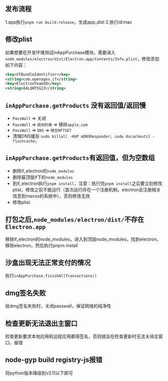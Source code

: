 ## 发布流程

1.app执行`pnpm run build:release`，生成app_dist
2.执行id:mac

## 修改plist

如果想要在开发环境测试inAppPurchase模块，需要进入`node_modules/electron/dist/Electron.app/Contents/Info.plist`，修改添加如下内容：

```xml
<key>CFBundleIdentifier</key>
<string>com.openages.if</string>
<key>ElectronTeamID</key>
<string>84LQHT5G2Z</string>
```

## `inAppPurchase.getProducts` 没有返回值/返回慢

- `PassWall` => 关闭
- `PassWall` => `规则列表` => 移除`apple.com`
- `PassWall` => `DNS` => `晴空NFTSET`
- 清理DNS缓存 `sudo killall -HUP mDNSResponder; sudo dscacheutil -flushcache;`


## `inAppPurchase.getProducts`有返回值，但为空数组

- 删除if_electron的`node_modules`
- 删除最顶层if下的`node_modules`
- 到if_electron执行`pnpm install`，注意：执行完`pnpm install`之后要立刻修改plist，修改之前不能运行（首次运行存在一个注册机制，electron会注册相关信息到macos的系统中），否则修改无效
- 修改plist

## 打包之后,`node_modules/electron/dist/`不存在`Electron.app`

移除if_electron的node_modules，进入到顶层node_modules，找到electron，移除electron，然后执行pnpm install

## 沙盒出现无法正常支付的情况

执行`inAppPurchase.finishAllTransactions()`

## dmg签名失败

给dmg签名失败时，关闭passwall，保证网络的纯净性

## 检查更新无法退出主窗口

检查更新要求本地应用和远程应用都得签名，否则就会在检查更新时无法关闭主窗口，报错

## node-gyp build registry-js报错

将python版本降级到v3.11以下即可